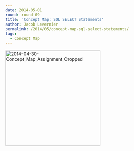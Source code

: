 ```yaml
---
date: 2014-05-01
round: round-09
title: 'Concept Map: SQL SELECT Statements'
author: Jacob Levernier
permalink: /2014/05/concept-map-sql-select-statements/
tags:
  - Concept Map
---
```

[<img class="size-medium wp-image-6919 aligncenter" alt="2014-04-30-Concept_Map_Assignment_Cropped" src="http://teaching.software-carpentry.org/wp-content/uploads/2014/05/2014-04-30-Concept_Map_Assignment_Cropped-297x300.png" width="297" height="300" />][1]

 [1]: http://teaching.software-carpentry.org/wp-content/uploads/2014/05/2014-04-30-Concept_Map_Assignment_Cropped.png
